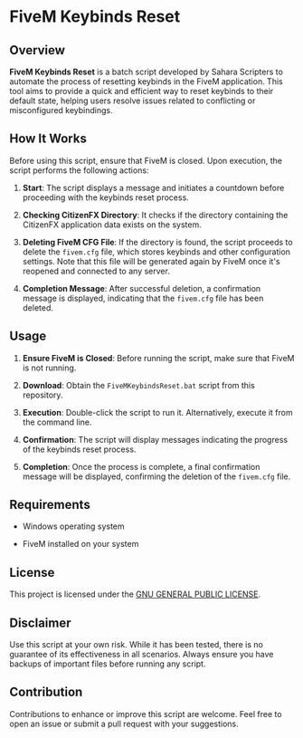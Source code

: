 # FiveM Keybinds Reset

## Overview

**FiveM Keybinds Reset** is a batch script developed by Sahara Scripters to automate the process of resetting keybinds in the FiveM application. This tool aims to provide a quick and efficient way to reset keybinds to their default state, helping users resolve issues related to conflicting or misconfigured keybindings.

## How It Works

Before using this script, ensure that FiveM is closed. Upon execution, the script performs the following actions:

1. **Start**: The script displays a message and initiates a countdown before proceeding with the keybinds reset process.

2. **Checking CitizenFX Directory**: It checks if the directory containing the CitizenFX application data exists on the system.

3. **Deleting FiveM CFG File**: If the directory is found, the script proceeds to delete the `fivem.cfg` file, which stores keybinds and other configuration settings. Note that this file will be generated again by FiveM once it's reopened and connected to any server.

4. **Completion Message**: After successful deletion, a confirmation message is displayed, indicating that the `fivem.cfg` file has been deleted.

## Usage

1. **Ensure FiveM is Closed**: Before running the script, make sure that FiveM is not running.

2. **Download**: Obtain the `FiveMKeybindsReset.bat` script from this repository.

3. **Execution**: Double-click the script to run it. Alternatively, execute it from the command line.

4. **Confirmation**: The script will display messages indicating the progress of the keybinds reset process.

5. **Completion**: Once the process is complete, a final confirmation message will be displayed, confirming the deletion of the `fivem.cfg` file.

## Requirements

- Windows operating system

- FiveM installed on your system

## License

This project is licensed under the [GNU GENERAL PUBLIC LICENSE](LICENSE).

## Disclaimer

Use this script at your own risk. While it has been tested, there is no guarantee of its effectiveness in all scenarios. Always ensure you have backups of important files before running any script.

## Contribution

Contributions to enhance or improve this script are welcome. Feel free to open an issue or submit a pull request with your suggestions.
